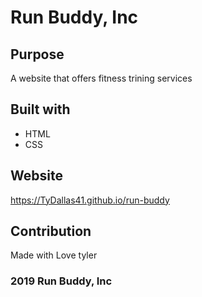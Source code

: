 # Run Buddy, Inc

## Purpose
A website that offers fitness trining services

## Built with 
* HTML
* CSS

## Website
https://TyDallas41.github.io/run-buddy

## Contribution
Made with Love tyler

### 2019 Run Buddy, Inc

